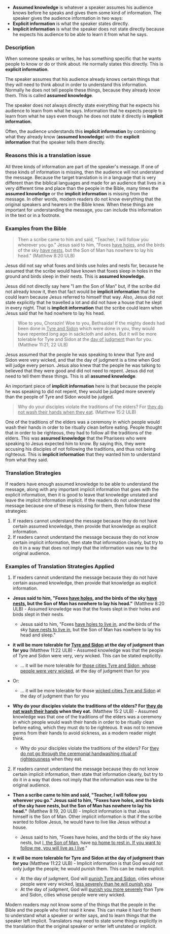 
  * **Assumed knowledge** is whatever a speaker assumes his audience knows before he speaks and gives them some kind of information. The speaker gives the audience information in two ways:
  * **Explicit information** is what the speaker states directly.
  * **Implicit information** is what the speaker does not state directly because he expects his audience to be able to learn it from what he says.

### Description

When someone speaks or writes, he has something specific that he wants people to know or do or think about. He normally states this directly. This is **explicit information**.

The speaker assumes that his audience already knows certain things that they will need to think about in order to understand this information. Normally he does not tell people these things, because they already know them. This is called **assumed knowledge**. 

The speaker does not always directly state everything that he expects his audience to learn from what he says. Information that he expects people to learn from what he says even though he does not state it directly is **implicit information.** 

Often, the audience understands this **implicit information** by combining what they already know (**assumed knowledge**) with the **explicit information** that the speaker tells them directly.

### Reasons this is a translation issue

All three kinds of information are part of the speaker's message. If one of these kinds of information is missing, then the audience will not understand the message. Because the target translation is in a language that is very different than the biblical languages and made for an audience that lives in a very different time and place than the people in the Bible, many times the **assumed knowledge** or the **implicit information** is missing from the message. In other words, modern readers do not know everything that the original speakers and hearers in the Bible knew. When these things are important for understanding the message, you can include this information in the text or in a footnote.

### Examples from the Bible

>Then a scribe came to him and said, "Teacher, I will follow you wherever you go." Jesus said to him, "Foxes <u>have holes</u>, and the birds of the sky <u>have nests</u>, but the Son of Man has nowhere to lay his head."  (Matthew 8:20 ULB)

Jesus did not say what foxes and birds use holes and nests for, because he assumed that the scribe would have known that foxes sleep in holes in the ground and birds sleep in their nests. This is **assumed knowledge**. 

Jesus did not directly say here "I am the Son of Man" but, if the scribe did not already know it, then that fact would be **implicit information** that he could learn because Jesus referred to himself that way. Also, Jesus did not state explicitly that  he travelled a lot and did not have a house that he slept in every night. That is **implicit information** that the scribe could learn when Jesus said that he had nowhere to lay his head.

> Woe to you, Chorazin! Woe to you, Bethsaida! If the mighty deeds had been done in <u>Tyre and Sidon</u> which were done in you, they would have repented long ago in sackcloth and ashes. But it will be more tolerable for Tyre and Sidon at the <u>day of judgment</u> than for you.  (Matthew 11:21, 22 ULB)

Jesus assumed that the people he was speaking to knew that Tyre and Sidon were very wicked, and that the day of judgment is a time when God will judge every person. Jesus also knew that the people he was talking to believed that they were good and did not need to repent.  Jesus did not need to tell them these things. This is all **assumed knowledge**.

An important piece of **implicit information** here is that because the people he was speaking to did not repent, they would be judged more severely than the people of Tyre and Sidon would be judged. 

>Why do your disciples violate the traditions of the elders? For <u>they do not wash their hands when they eat</u>. (Matthew 15:2 ULB)

One of the traditions of the elders was a ceremony in which people would wash their hands in order to be ritually clean before eating. People thought that in order to be righteous, they had to follow all the traditions of the elders. This was **assumed knowledge** that the Pharisees who were speaking to Jesus expected him to know. By saying this, they were accusing his disciples of not following the traditions, and thus not being righteous. This is **implicit information** that they wanted him to understand from what they said.

### Translation Strategies

If readers have enough assumed knowledge to be able to understand the message, along with any important implicit information that goes with the explicit information, then it is good to leave that knowledge unstated and leave the implicit information implicit. If the readers do not understand the message because one of these is missing for them, then follow these strategies:

  1. If readers cannot understand the message because they do not have certain assumed knowledge, then provide that knowledge as explicit information. 
  1. If readers cannot understand the message because they do not know certain implicit information, then state that information clearly, but try to do it in a way that does not imply that the information was new to the original audience.

### Examples of Translation Strategies Applied

1. If readers cannot understand the message because they do not have certain assumed knowledge, then provide that knowledge as explicit information.

  * **Jesus said to him, "Foxes <u>have holes</u>, and the birds of the sky <u>have nests</u>, but the Son of Man has nowhere to lay his head."**  (Matthew 8:20 ULB) - Assumed knowledge was that the foxes slept in their holes and birds slept in their nests.
      * Jesus said to him, "Foxes <u>have holes to live in</u>, and the birds of the sky <u>have nests to live in</u>, but the Son of Man has nowhere to lay his head and sleep."

  * **it will be more tolerable for <u>Tyre and Sidon</u> at the day of judgment than for you**  (Matthew 11:22 ULB) - Assumed knowledge was that the people of Tyre and Sidon were very, very wicked. This can be stated explicitly.

      * ... it will be more tolerable for <u>those cities Tyre and Sidon, whose people were very wicked</u>, at the day of judgment than for you
  * Or:
      * ... it will be more tolerable for those <u>wicked cities Tyre and Sidon</u> at the day of judgment than for you

  * **Why do your disciples violate the traditions of the elders? For <u>they do not wash their hands</u>  when they eat.**  (Matthew 15:2 ULB) - Assumed knowledge was that one of the traditions of the elders was a ceremony in which people would wash their hands in order to be ritually clean before eating, which they must do to be righteous. It was not to remove germs from their hands to avoid sickness, as a modern reader might think.
 
      * Why do your disciples violate the traditions of the elders? For <u>they do not go through the ceremonial handwashing ritual of righteousness</u> when they eat.

2. If readers cannot understand the message because they do not know certain implicit information, then state that information clearly, but try to do it in a way that does not imply that the information was new to the original audience.

  * **Then a scribe came to him and said, "Teacher, I will follow you wherever you go." Jesus said to him, "Foxes have holes, and the birds of the sky have nests, but the Son of Man has nowhere to lay his head."** (Matthew 8:19, 20 ULB) - Implicit information is that Jesus himself is the Son of Man. Other implicit information is that if the scribe wanted to follow Jesus, he would have to live like Jesus without a house.

      * Jesus said to him, "Foxes have holes, and the birds of the sky have nests, but <u>I, the Son of Man</u>, have <u>no home to rest in. If you want to follow me, you will live as I live</u>."
      
  * **it will be more tolerable for Tyre and Sidon at the day of judgment than for you**  (Matthew 11:22 ULB) - Implicit information is that God would not only judge the people; he would punish them. This can be made explicit.

      * At the day of judgment, God will <u>punish Tyre and Sidon</u>, cities whose people were very wicked, <u>less severely than he will punish you</u>
      * At the day of judgment, God will <u>punish you more severely</u> than Tyre and Sidon, cities whose people were very wicked.

Modern readers may not know some of the things that the people in the Bible and the people who first read it knew. This can make it hard for them to understand what a speaker or writer says, and to learn things that the speaker left implicit. Translators may need to state some things explicitly in the translation that the original speaker or writer left unstated or implicit.